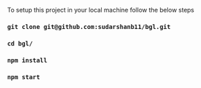 To setup this project in your local machine follow the below steps

### `git clone git@github.com:sudarshanb11/bgl.git`
### `cd bgl/`
### `npm install`
### `npm start`
